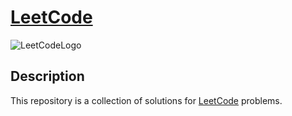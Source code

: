 # [LeetCode][leetcode]

![LeetCodeLogo](assests/images/leetcode_logo.png)


## Description

This repository is a collection of solutions for [LeetCode][leetcode] problems.

[leetcode]: https://leetcode.com
